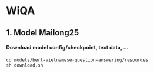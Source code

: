 # WiQA

## 1. Model Mailong25

#### Download model config/checkpoint, text data, ...
```
cd models/bert-vietnamese-question-answering/resources
sh download.sh
```
